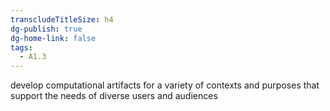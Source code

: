 ```yaml
---
transcludeTitleSize: h4
dg-publish: true
dg-home-link: false
tags:
  - A1.3
---
```

develop computational artifacts for a variety of contexts and purposes that support the needs of diverse users and audiences